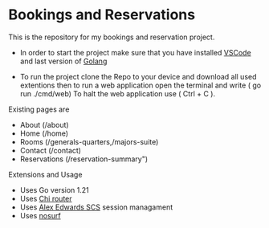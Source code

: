 # Bookings and Reservations

This is the repository for my bookings and reservation project.

 - In order to start the project make sure that you have installed [VSCode](https://code.visualstudio.com/) and last version of [Golang](https://go.dev/)

 - To run the project clone the Repo to your device and download all used extentions then to run a web application open the terminal and write ( go run ./cmd/web)
    To halt the web application use ( Ctrl + C ).


Existing pages are 
- About (/about)
- Home (/home) 
- Rooms (/generals-quarters,/majors-suite)
- Contact (/contact)
- Reservations (/reservation-summary")



Extensions and Usage 
- Uses Go version 1.21
- Uses [Chi router](https://github.com/go-chi/chi)
- Uses [Alex Edwards SCS](https://github.com/alexedwards/scs/v2) session managament
- Uses [nosurf](https://github.com/justinas/nosurf )